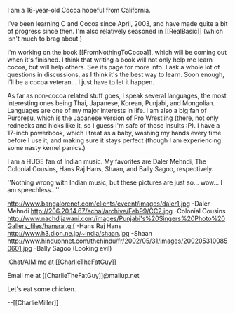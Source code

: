 


I am a 16-year-old Cocoa hopeful from California.

I've been learning C and Cocoa since April, 2003, and have made quite a bit of progress since then.  I'm also relatively seasoned in [[RealBasic]] (which isn't much to brag about.)

I'm working on the book [[FromNothingToCocoa]], which will be coming out when it's finished.  I think that writing a book will not only help me learn cocoa, but will help others.  See its page for more info.  I ask a whole lot of questions in discussions, as I think it's the best way to learn.  Soon enough, I'll be a cocoa veteran... I just have to let it happen.

As far as non-cocoa related stuff goes, I speak several languages, the most interesting ones being Thai,  Japanese, Korean, Punjabi, and Mongolian.  Languages are one of my major interests in life.  I am also a big fan of Puroresu, which is the Japanese version of Pro Wrestling (there, not only rednecks and hicks like it, so I guess I'm safe of those insults :P).  I have a 17-inch powerbook, which I treat as a baby, washing my hands every time before I use it, and making sure it stays perfect (though I am experiencing some nasty kernel panics.)

I am a HUGE fan of Indian music.  My favorites are Daler Mehndi, The Colonial Cousins, Hans Raj Hans, Shaan, and Bally Sagoo, respectively.

''Nothing wrong with Indian music, but these pictures are just so... wow... I am speechless...''

http://www.bangalorenet.com/clients/eveent/images/daler1.jpg -Daler Mehndi http://206.20.14.67/achal/archive/Feb99/CC2.jpg -Colonial Cousins http://www.nachdijawani.com/images/Punjabi's%20Singers%20Photo%20Gallery_files/hansraj.gif -Hans Raj Hans http://www.h3.dion.ne.jp/~india/shaan.jpg -Shaan http://www.hinduonnet.com/thehindu/fr/2002/05/31/images/2002053100850601.jpg -Bally Sagoo (Looking evil)

iChat/AIM me at [[CharlieTheFatGuy]]

Email me at [[CharlieTheFatGuy]]@mailup.net

Let's eat some chicken.

--[[CharlieMiller]]